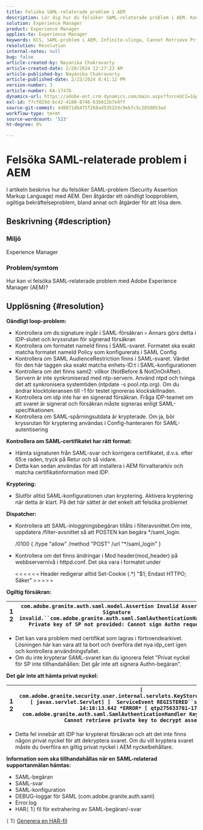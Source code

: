 ```yaml
---
title: Felsöka SAML-relaterade problem i AEM
description: Lär dig hur du felsöker SAML-relaterade problem i AEM. Kontrollera om det finns ett oändligt loopproblem och om SAML-certifikatet har rätt format.
solution: Experience Manager
product: Experience Manager
applies-to: Experience Manager
keywords: KCS, SAML-problem i AEM, Infinite-slinga, Cannot Retrieve Private Key, HAR1 file, SAML Request, DEBUG logs for SAML, com.adobe.granite.auth.saml, experience manager
resolution: Resolution
internal-notes: null
bug: false
article-created-by: Nayanika Chakravarty
article-created-date: 2/20/2024 12:27:23 AM
article-published-by: Nayanika Chakravarty
article-published-date: 2/23/2024 8:41:12 PM
version-number: 3
article-number: KA-17476
dynamics-url: https://adobe-ent.crm.dynamics.com/main.aspx?forceUCI=1&pagetype=entityrecord&etn=knowledgearticle&id=c34ad2cd-86cf-ee11-9079-6045bd006239
exl-id: f7cf029d-bc42-4180-8746-63b012b7e9ff
source-git-commit: 4d8871db475f268ad53522dc9ebfc5c2850853ad
workflow-type: tm+mt
source-wordcount: '523'
ht-degree: 0%

---
```


# Felsöka SAML-relaterade problem i AEM


I artikeln beskrivs hur du felsöker SAML-problem (Security Assertion Markup Language) med AEM. Den åtgärdar ett oändligt loopproblem, ogiltiga bekräftelseproblem, bland annat och åtgärder för att lösa dem.

## Beskrivning {#description}


### <b>Miljö</b>

Experience Manager



### <b>Problem/symtom</b>

Hur kan vi felsöka SAML-relaterade problem med Adobe Experience Manager (AEM)?


## Upplösning {#resolution}


<b>Oändligt loop-problem:</b>

- Kontrollera om ds:signature ingår i SAML-försäkran `>`  Annars görs detta i IDP-slutet och kryssrutan för signerad försäkran
- Kontrollera om formatet nameId finns i SAML-svaret. Formatet ska exakt matcha formatet nameId Policy som konfigurerats i SAML Config
- Kontrollera om SAML AudienceRestriction finns i SAML-svaret. Värdet för den här taggen ska exakt matcha enhets-ID:t i SAML-konfigurationen
- Kontrollera om det finns saml2: villkor (NotBefore &amp; NotOnOrAfter). Servern är inte synkroniserad med ntp-servern. Använd ntpd och tvinga det att synkronisera systemtiden (ntpdate -s pool.ntp.org). Om du ändrar klocktoleransen till -1 för testet ignoreras klockskillnaden.
- Kontrollera om idp inte har en signerad försäkran. Fråga IDP-teamet om att svaret är signerat och försäkran måste signeras enligt SAML-specifikationen.
- Kontrollera om SAML-spårningsutdata är krypterade. Om ja, bör kryssrutan för kryptering användas i Config-hanteraren för SAML-autentisering


<b>Kontrollera om SAML-certifikatet har rätt format:</b>

- Hämta signaturen från SAML-svar och korrigera certifikatet, d.v.s. efter 65:e raden, tryck på Retur och så vidare.
- Detta kan sedan användas för att installera i AEM förvaltararkiv och matcha certifikatinformation med IDP.


<b>Kryptering:</b>

- Slutför alltid SAML-konfigurationen utan kryptering. Aktivera kryptering när detta är klart. På det här sättet är det enkelt att felsöka problemet


<b>Dispatcher:</b>

- Kontrollera att SAML-inloggningsbegäran tillåts i filteravsnittet.Om inte, uppdatera /filter-avsnittet så att POSTEN kan begära \*/saml_login.



  /0100 { /type &quot;allow&quot; /method &quot;POST&quot; /url &quot;\*/saml_login&quot; }


- Kontrollera om det finns ändringar i Mod header(mod_header) på webbservernivå i httpd.conf. Det ska vara i formatet under

  `<` `<` `<` `<` `<` `<`  Header redigerar alltid Set-Cookie (.\*) &quot;$1; Endast HTTPO; Säker&quot; `>` `>` `>` `>` `>`


<b>Ogiltig försäkran:</b>


| 1<br>  2 | `com.adobe.granite.auth.saml.model.Assertion Invalid Assertion: Signature invalid.``com.adobe.granite.auth.saml.SamlAuthenticationHandler Private key of SP not provided: Cannot sign Authn request` |
| --- | --- |


- Det kan vara problem med certifikat som lagras i förtroendearkivet. Lösningen här kan vara att ta bort och överföra det nya idp_cert igen och kontrollera användningsfallet.
- Om du inte krypterar SAML-svaret kan du ignorera felet &quot;Privat nyckel för SP inte tillhandahållen: Det går inte att signera Authn-begäran&quot;.


<b>Det går inte att hämta privat nyckel:</b>


| 1<br>  2 | `[ com.adobe.granite.security.user.internal.servlets.KeyStoreManagingServlet,1121, [ javax.servlet.Servlet] ]  ServiceEvent REGISTERED``saml.log:27.01.2019 14:16:13.642 *ERROR* [ qtp275633701-179]  com.adobe.granite.auth.saml.SamlAuthenticationHandler KeyStore uninitialized. Cannot retrieve private key to decrypt assertions.` |
| --- | --- |


- Detta fel innebär att IDP har krypterat försäkran och att det inte finns någon privat nyckel för att dekryptera svaret. Om du vill kryptera svaret måste du överföra en giltig privat nyckel i AEM nyckelbehållare.


<b>Information som ska tillhandahållas när en SAML-relaterad supportanmälan hämtas:</b>

- SAML-begäran
- SAML-svar
- SAML-konfiguration
- DEBUG-loggar för SAML (com.adobe.granite.auth.saml)
- Error.log
- HAR`[` 1`]`  fil för extrahering av SAML-begäran/-svar


`[` 1`]`  [Generera en HAR-fil](https://help.tenderapp.com/kb/troubleshooting-your-tender-site/generating-an-har-file)
